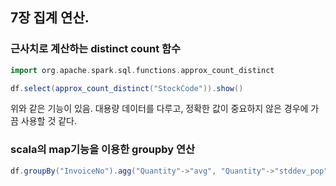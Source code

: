 ## 7장 집계 연산.

### 근사치로 계산하는 distinct count 함수

```scala
import org.apache.spark.sql.functions.approx_count_distinct 

df.select(approx_count_distinct("StockCode")).show()
```

위와 같은 기능이 있음. 대용량 데이터를 다루고, 정확한 값이 중요하지 않은 경우에 가끔 사용할 것 같다.

### scala의 map기능을 이용한 groupby 연산
```scala
df.groupBy("InvoiceNo").agg("Quantity"->"avg", "Quantity"->"stddev_pop").show(2)
```